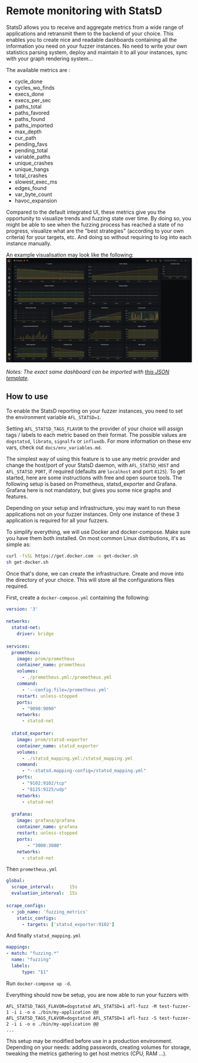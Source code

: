 # Remote monitoring with StatsD

StatsD allows you to receive and aggregate metrics from a wide range of applications and retransmit them to the backend of your choice.
This enables you to create nice and readable dashboards containing all the information you need on your fuzzer instances.
No need to write your own statistics parsing system, deploy and maintain it to all your instances, sync with your graph rendering system...

The available metrics are :
- cycle_done
- cycles_wo_finds
- execs_done
- execs_per_sec
- paths_total
- paths_favored
- paths_found
- paths_imported
- max_depth
- cur_path
- pending_favs
- pending_total
- variable_paths
- unique_crashes
- unique_hangs
- total_crashes
- slowest_exec_ms
- edges_found
- var_byte_count
- havoc_expansion

Compared to the default integrated UI, these metrics give you the opportunity to visualize trends and fuzzing state over time.
By doing so, you might be able to see when the fuzzing process has reached a state of no progress, visualize what are the "best strategies"
(according to your own criteria) for your targets, etc. And doing so without requiring to log into each instance manually.

An example visualisation may look like the following:
![StatsD Grafana](resources/statsd-grafana.png)

*Notes: The exact same dashboard can be imported with [this JSON template](resources/grafana-afl++.json).*

## How to use

To enable the StatsD reporting on your fuzzer instances, you need to set the environment variable `AFL_STATSD=1`.

Setting `AFL_STATSD_TAGS_FLAVOR` to the provider of your choice will assign tags / labels to each metric based on their format.
The possible values are  `dogstatsd`, `librato`, `signalfx` or `influxdb`.
For more information on these env vars, check out `docs/env_variables.md`.

The simplest way of using this feature is to use any metric provider and change the host/port of your StatsD daemon,
with `AFL_STATSD_HOST` and `AFL_STATSD_PORT`, if required (defaults are `localhost` and port `8125`).
To get started, here are some instructions with free and open source tools.
The following setup is based on Prometheus, statsd_exporter and Grafana.
Grafana here is not mandatory, but gives you some nice graphs and features.

Depending on your setup and infrastructure, you may want to run these applications not on your fuzzer instances.
Only one instance of these 3 application is required for all your fuzzers.

To simplify everything, we will use Docker and docker-compose.
Make sure you have them both installed. On most common Linux distributions, it's as simple as:

```sh
curl -fsSL https://get.docker.com -o get-docker.sh
sh get-docker.sh
```

Once that's done, we can create the infrastructure.
Create and move into the directory of your choice. This will store all the configurations files required.

First, create a `docker-compose.yml` containing the following:
```yml
version: '3'

networks:
  statsd-net:
    driver: bridge

services:
  prometheus:
    image: prom/prometheus
    container_name: prometheus
    volumes:
      - ./prometheus.yml:/prometheus.yml
    command:
      - '--config.file=/prometheus.yml'
    restart: unless-stopped
    ports:
      - "9090:9090"
    networks:
      - statsd-net

  statsd_exporter:
    image: prom/statsd-exporter
    container_name: statsd_exporter
    volumes:
      - ./statsd_mapping.yml:/statsd_mapping.yml
    command:
      - "--statsd.mapping-config=/statsd_mapping.yml"
    ports:
      - "9102:9102/tcp"
      - "8125:9125/udp"
    networks:
      - statsd-net
  
  grafana:
    image: grafana/grafana
    container_name: grafana
    restart: unless-stopped
    ports:
        - "3000:3000"
    networks:
      - statsd-net
```

Then `prometheus.yml`
```yml
global:
  scrape_interval:      15s
  evaluation_interval:  15s

scrape_configs:
  - job_name: 'fuzzing_metrics'
    static_configs:
      - targets: ['statsd_exporter:9102']
```

And finally `statsd_mapping.yml`
```yml 
mappings:
- match: "fuzzing.*"
  name: "fuzzing"
  labels:
      type: "$1"
```

Run `docker-compose up -d`.

Everything should now be setup, you are now able to run your fuzzers with

```
AFL_STATSD_TAGS_FLAVOR=dogstatsd AFL_STATSD=1 afl-fuzz -M test-fuzzer-1 -i i -o o ./bin/my-application @@
AFL_STATSD_TAGS_FLAVOR=dogstatsd AFL_STATSD=1 afl-fuzz -S test-fuzzer-2 -i i -o o ./bin/my-application @@
...
```

This setup may be modified before use in a production environment. Depending on your needs: adding passwords, creating volumes for storage,
tweaking the metrics gathering to get host metrics (CPU, RAM ...).
